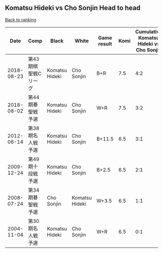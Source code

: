 ## Komatsu Hideki vs Cho Sonjin Head to head

[Back to ranking](../../index.md)




| **Date** | **Comp** | **Black** | **White** | **Game result** | **Komi** | **Cumulative Komatsu Hideki vs Cho Sonjin** | **Komatsu Hideki streak** | **Cho Sonjin streak** | 
| --- | --- | --- | --- | --- | --- | --- | --- | --- |
| 2018-08-23 | 第43期棋聖戦Cリーグ | Komatsu Hideki | Cho Sonjin | B+R | 7.5 | 4:2 | 1 | 0 | 
| 2018-08-02 | 第44期碁聖戦予選 | Komatsu Hideki | Cho Sonjin | W+R | 7.5 | 3:2 | 0 | 1 | 
| 2012-06-14 | 第38期名人戦予選 | Komatsu Hideki | Cho Sonjin | B+11.5 | 6.5 | 3:1 | 3 | 0 | 
| 2009-12-24 | 第49期十段戦予選 | Komatsu Hideki | Cho Sonjin | B+2.5 | 6.5 | 2:1 | 2 | 0 | 
| 2008-07-24 | 第34期碁聖戦予選 | Cho Sonjin | Komatsu Hideki | W+3.5 | 6.5 | 1:1 | 1 | 0 | 
| 2004-11-04 | 第30期名人戦予選 | Komatsu Hideki | Cho Sonjin | W+R | 6.5 | 0:1 | 0 | 1 |




